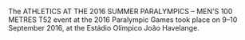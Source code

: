 The ATHLETICS AT THE 2016 SUMMER PARALYMPICS – MEN'S 100 METRES T52 event at the 2016 Paralympic Games took place on 9–10 September 2016, at the Estádio Olímpico João Havelange.
